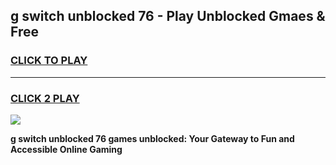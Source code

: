 
## g switch unblocked 76 - Play Unblocked Gmaes & Free
<h3>
<a href="https://news.freeplayer.one?title=g_switch_unblocked_76&ref=23F">CLICK TO PLAY</a></h3>
<hr>

<h3>
<a href="https://news.freeplayer.one?title=g_switch_unblocked_76&ref=23F">CLICK 2 PLAY</a>
  
</h3>

<a href="https://news.freeplayer.one?title=g_switch_unblocked_76&ref=23F/"><img src="https://clearcache.store/games.png"></a>


**g switch unblocked 76 games unblocked: Your Gateway to Fun and Accessible Online Gaming**
